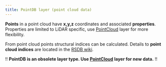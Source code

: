 ```yaml
---
title: PointDB layer (point cloud data)
---
```


**Points** in a point cloud have **x,y,z** coordinates and associated **properties**.   
Properties are limited to LiDAR specific, use [PointCloud](../layers_pointcloud) layer for more flexibility.

From point cloud points structural indices can be calculated. Details to **point cloud indices** are located in the [RSDB wiki](https://github.com/environmentalinformatics-marburg/rsdb/wiki/Point-cloud-indices).

!! **PointDB is an obsolete layer type. Use [PointCloud](../layers_pointcloud) layer for new data.** !!


